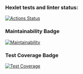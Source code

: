 ### Hexlet tests and linter status:
[![Actions Status](https://github.com/DmitriiSushkov/python-project-50/workflows/hexlet-check/badge.svg)](https://github.com/DmitriiSushkov/python-project-50/actions)

### Maintainability Badge
[![Maintainability](https://api.codeclimate.com/v1/badges/31e690ee183998f3ee0c/maintainability)](https://codeclimate.com/github/DmitriiSushkov/python-project-50/maintainability)

### Test Coverage Badge
[![Test Coverage](https://api.codeclimate.com/v1/badges/31e690ee183998f3ee0c/test_coverage)](https://codeclimate.com/github/DmitriiSushkov/python-project-50/test_coverage)